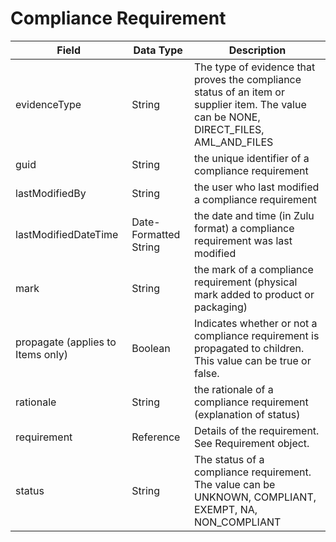 # Compliance Requirement

| Field  | Data Type  | Description  |
|  --- |  --- |  --- | 
| evidenceType  | String  | The type of evidence that proves the compliance status of an item or supplier item. The value can be NONE, DIRECT_FILES, AML_AND_FILES  |
| guid  | String  | the unique identifier of a compliance requirement  |
| lastModifiedBy  | String  | the user who last modified a compliance requirement  |
| lastModifiedDateTime  | Date-Formatted String  | the date and time \(in Zulu format\) a compliance requirement was last modified  |
| mark  | String  | the mark of a compliance requirement \(physical mark added to product or packaging\)  |
| propagate \(applies to Items only\)  | Boolean  | Indicates whether or not a compliance requirement is propagated to children. This value can be true or false.  |
| rationale  | String  | the rationale of a compliance requirement \(explanation of status\)  |
| requirement  | Reference  | Details of the requirement. See Requirement object.  |
| status  | String  | The status of a compliance requirement. The value can be UNKNOWN, COMPLIANT, EXEMPT, NA, NON_COMPLIANT  |

